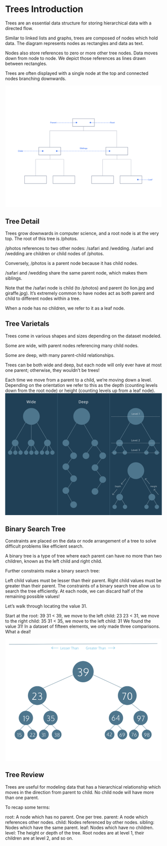 # Trees Introduction

Trees are an essential data structure for storing hierarchical data with a directed flow.

Similar to linked lists and graphs, trees are composed of nodes which hold data. The diagram represents nodes as rectangles and data as text.

Nodes also store references to zero or more other tree nodes. Data moves down from node to node. We depict those references as lines drawn between rectangles.

Trees are often displayed with a single node at the top and connected nodes branching downwards.

![TreeNode](./mdAssets/TreeNode.svg)

## Tree Detail

Trees grow downwards in computer science, and a root node is at the very top. The root of this tree is /photos.

/photos references to two other nodes: /safari and /wedding. /safari and /wedding are children or child nodes of /photos.

Conversely, /photos is a parent node because it has child nodes.

/safari and /wedding share the same parent node, which makes them siblings.

Note that the /safari node is child (to /photos) and parent (to lion.jpg and giraffe.jpg). It’s extremely common to have nodes act as both parent and child to different nodes within a tree.

When a node has no children, we refer to it as a leaf node.

## Tree Varietals

Trees come in various shapes and sizes depending on the dataset modeled.

Some are wide, with parent nodes referencing many child nodes.

Some are deep, with many parent-child relationships.

Trees can be both wide and deep, but each node will only ever have at most one parent; otherwise, they wouldn’t be trees!

Each time we move from a parent to a child, we’re moving down a level. Depending on the orientation we refer to this as the depth (counting levels down from the root node) or height (counting levels up from a leaf node).
![cs_tree_varietals](./mdAssets/cs_tree_varietals.svg)

## Binary Search Tree

Constraints are placed on the data or node arrangement of a tree to solve difficult problems like efficient search.

A binary tree is a type of tree where each parent can have no more than two children, known as the left child and right child.

Further constraints make a binary search tree:

Left child values must be lesser than their parent.
Right child values must be greater than their parent.
The constraints of a binary search tree allow us to search the tree efficiently. At each node, we can discard half of the remaining possible values!

Let’s walk through locating the value 31.

Start at the root: 39
31 < 39, we move to the left child: 23
23 < 31, we move to the right child: 35
31 < 35, we move to the left child: 31
We found the value 31!
In a dataset of fifteen elements, we only made three comparisons. What a deal!

![Binary_Search_Tree_Visualization_Updated_1](./mdAssets/Binary_Search_Tree_Visualization_Updated_1.svg)

## Tree Review

Trees are useful for modeling data that has a hierarchical relationship which moves in the direction from parent to child. No child node will have more than one parent.

To recap some terms:

root: A node which has no parent. One per tree.
parent: A node which references other nodes.
child: Nodes referenced by other nodes.
sibling: Nodes which have the same parent.
leaf: Nodes which have no children.
level: The height or depth of the tree. Root nodes are at level 1, their children are at level 2, and so on.
